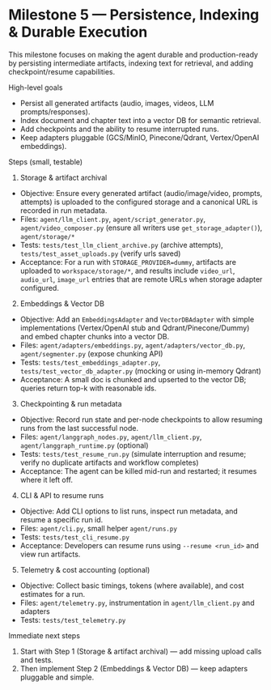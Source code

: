 # Milestone 5 — Persistence, Indexing & Durable Execution

This milestone focuses on making the agent durable and production-ready by
persisting intermediate artifacts, indexing text for retrieval, and adding
checkpoint/resume capabilities.

High-level goals
- Persist all generated artifacts (audio, images, videos, LLM prompts/responses).
- Index document and chapter text into a vector DB for semantic retrieval.
- Add checkpoints and the ability to resume interrupted runs.
- Keep adapters pluggable (GCS/MinIO, Pinecone/Qdrant, Vertex/OpenAI embeddings).

Steps (small, testable)

1) Storage & artifact archival
- Objective: Ensure every generated artifact (audio/image/video, prompts, attempts) is uploaded to the configured storage and a canonical URL is recorded in run metadata.
- Files: `agent/llm_client.py`, `agent/script_generator.py`, `agent/video_composer.py` (ensure all writers use `get_storage_adapter()`), `agent/storage/*`
- Tests: `tests/test_llm_client_archive.py` (archive attempts), `tests/test_asset_uploads.py` (verify urls saved)
- Acceptance: For a run with `STORAGE_PROVIDER=dummy`, artifacts are uploaded to `workspace/storage/*`, and results include `video_url`, `audio_url`, `image_url` entries that are remote URLs when storage adapter configured.

2) Embeddings & Vector DB
- Objective: Add an `EmbeddingsAdapter` and `VectorDBAdapter` with simple implementations (Vertex/OpenAI stub and Qdrant/Pinecone/Dummy) and embed chapter chunks into a vector DB.
- Files: `agent/adapters/embeddings.py`, `agent/adapters/vector_db.py`, `agent/segmenter.py` (expose chunking API)
- Tests: `tests/test_embeddings_adapter.py`, `tests/test_vector_db_adapter.py` (mocking or using in-memory Qdrant)
- Acceptance: A small doc is chunked and upserted to the vector DB; queries return top-k with reasonable ids.

3) Checkpointing & run metadata
- Objective: Record run state and per-node checkpoints to allow resuming runs from the last successful node.
- Files: `agent/langgraph_nodes.py`, `agent/llm_client.py`, `agent/langgraph_runtime.py` (optional)
- Tests: `tests/test_resume_run.py` (simulate interruption and resume; verify no duplicate artifacts and workflow completes)
- Acceptance: The agent can be killed mid-run and restarted; it resumes where it left off.

4) CLI & API to resume runs
- Objective: Add CLI options to list runs, inspect run metadata, and resume a specific run id.
- Files: `agent/cli.py`, small helper `agent/runs.py`
- Tests: `tests/test_cli_resume.py`
- Acceptance: Developers can resume runs using `--resume <run_id>` and view run artifacts.

5) Telemetry & cost accounting (optional)
- Objective: Collect basic timings, tokens (where available), and cost estimates for a run.
- Files: `agent/telemetry.py`, instrumentation in `agent/llm_client.py` and adapters
- Tests: `tests/test_telemetry.py`

Immediate next steps
1. Start with Step 1 (Storage & artifact archival) — add missing upload calls and tests.
2. Then implement Step 2 (Embeddings & Vector DB) — keep adapters pluggable and simple.
